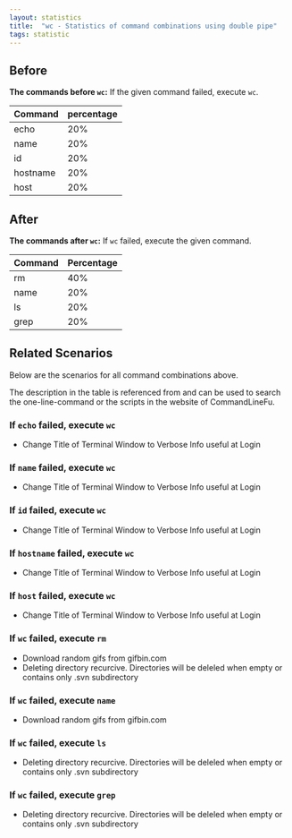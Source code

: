 ```yaml
---
layout: statistics
title:  "wc - Statistics of command combinations using double pipe"
tags: statistic
---
```


## Before

__The commands before `wc`:__ If the given command failed, execute `wc`.

| Command | percentage |
|--------|--------|
| echo | 20% |
| name | 20% |
| id | 20% |
| hostname | 20% |
| host | 20% |



## After

__The commands after `wc`:__ If `wc` failed, execute the given command.

| Command | Percentage | 
|-------|--------|
| rm | 40% |
| name | 20% |
| ls | 20% |
| grep | 20% |



## Related Scenarios

Below are the scenarios for all command combinations above.

The description in the table is referenced from and can be used to search the one-line-command or the scripts in the website of CommandLineFu.


### If `echo` failed, execute `wc`

- Change Title of Terminal Window to Verbose Info useful at Login

            
### If `name` failed, execute `wc`

- Change Title of Terminal Window to Verbose Info useful at Login

            
### If `id` failed, execute `wc`

- Change Title of Terminal Window to Verbose Info useful at Login

            
### If `hostname` failed, execute `wc`

- Change Title of Terminal Window to Verbose Info useful at Login

            
### If `host` failed, execute `wc`

- Change Title of Terminal Window to Verbose Info useful at Login

            


### If `wc` failed, execute `rm`

- Download random gifs from gifbin.com
- Deleting directory recurcive. Directories will be deleled when empty or contains only .svn subdirectory

            
### If `wc` failed, execute `name`

- Download random gifs from gifbin.com

            
### If `wc` failed, execute `ls`

- Deleting directory recurcive. Directories will be deleled when empty or contains only .svn subdirectory

            
### If `wc` failed, execute `grep`

- Deleting directory recurcive. Directories will be deleled when empty or contains only .svn subdirectory

            
